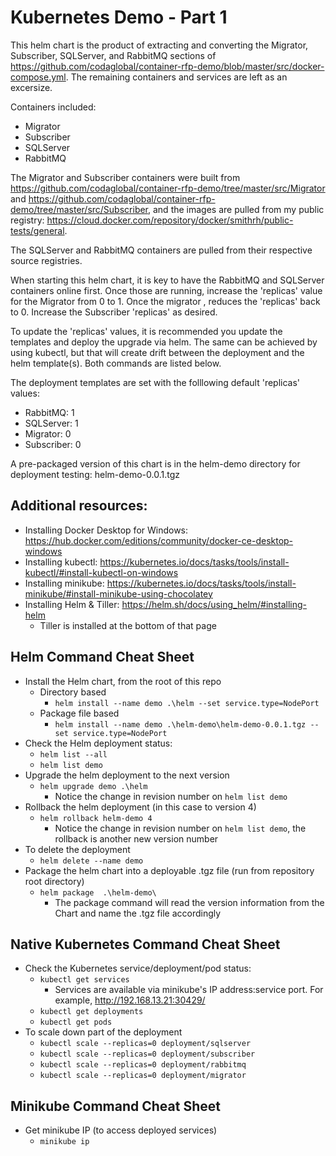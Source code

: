 # Kubernetes Demo - Part 1

This helm chart is the product of extracting and converting the Migrator, Subscriber, SQLServer, and RabbitMQ sections of https://github.com/codaglobal/container-rfp-demo/blob/master/src/docker-compose.yml.  The remaining containers and services are left as an excersize.

Containers included:
  - Migrator
  - Subscriber
  - SQLServer
  - RabbitMQ 

  The Migrator and Subscriber containers were built from https://github.com/codaglobal/container-rfp-demo/tree/master/src/Migrator and https://github.com/codaglobal/container-rfp-demo/tree/master/src/Subscriber, and the images are pulled from my public registry: https://cloud.docker.com/repository/docker/smithrh/public-tests/general.

  The SQLServer and RabbitMQ containers are pulled from their respective source registries.
 
When starting this helm chart, it is key to have the RabbitMQ and SQLServer containers online first.  Once those are running, increase the 'replicas' value for the Migrator from 0 to 1.  Once the migrator , reduces the 'replicas' back to 0.  Increase the Subscriber 'replicas' as desired.  

To update the 'replicas' values, it is recommended you update the templates and deploy the upgrade via helm.  The same can be achieved by using kubectl, but that will create drift between the deployment and the helm template(s).  Both commands are listed below.

The deployment templates are set with the folllowing default 'replicas' values:
  - RabbitMQ: 1
  - SQLServer: 1
  - Migrator: 0
  - Subscriber: 0

A pre-packaged version of this chart is in the helm-demo directory for deployment testing: helm-demo-0.0.1.tgz 

## Additional resources:
 - Installing Docker Desktop for Windows: https://hub.docker.com/editions/community/docker-ce-desktop-windows
 - Installing kubectl: https://kubernetes.io/docs/tasks/tools/install-kubectl/#install-kubectl-on-windows
 - Installing minikube: https://kubernetes.io/docs/tasks/tools/install-minikube/#install-minikube-using-chocolatey
 - Installing Helm & Tiller: https://helm.sh/docs/using_helm/#installing-helm
    - Tiller is installed at the bottom of that page

## Helm Command Cheat Sheet
  - Install the Helm chart, from the root of this repo 
    - Directory based
      - `helm install --name demo .\helm --set service.type=NodePort`
    - Package file based
      - `helm install --name demo .\helm-demo\helm-demo-0.0.1.tgz --set service.type=NodePort `
  - Check the Helm deployment status:
    - `helm list --all`
    - `helm list demo`
  - Upgrade the helm deployment to the next version
    - `helm upgrade demo .\helm`
        - Notice the change in revision number on `helm list demo`
  - Rollback the helm deployment (in this case to version 4)
    - `helm rollback helm-demo 4`
        - Notice the change in revision number on `helm list demo`, the rollback is another new version number
  - To delete the deployment
    - `helm delete --name demo`
  - Package the helm chart into a deployable .tgz file (run from repository root directory)
    - `helm package  .\helm-demo\`
      - The package command will read the version information from the Chart and name the .tgz file accordingly

## Native Kubernetes Command  Cheat Sheet
  - Check the Kubernetes service/deployment/pod status:
    - `kubectl get services`
        - Services are available via minikube's IP address:service port.  For example, http://192.168.13.21:30429/
    - `kubectl get deployments`
    - `kubectl get pods`
  - To scale down part of the deployment
    - `kubectl scale --replicas=0 deployment/sqlserver`
    - `kubectl scale --replicas=0 deployment/subscriber`
    - `kubectl scale --replicas=0 deployment/rabbitmq`
    - `kubectl scale --replicas=0 deployment/migrator`

## Minikube Command Cheat Sheet
  - Get minikube IP (to access deployed services)
    - `minikube ip`


